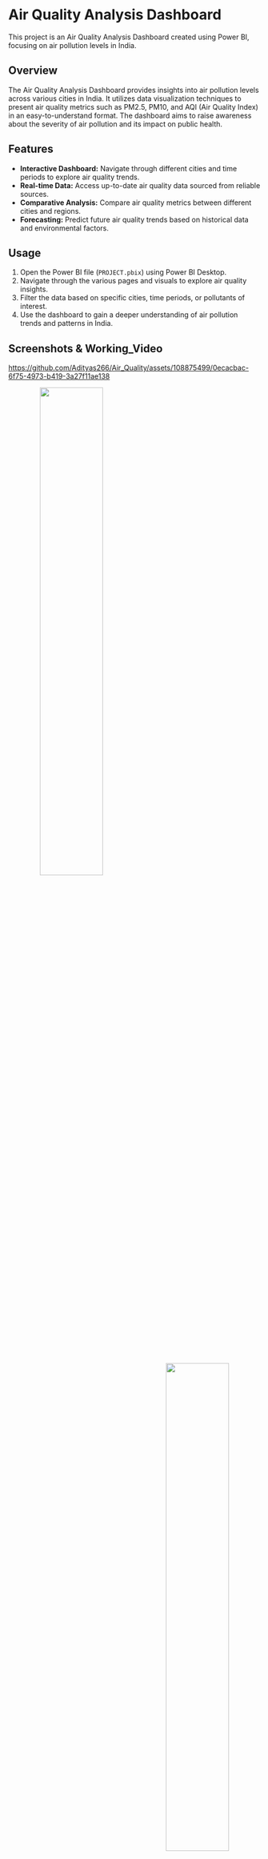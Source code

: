 # Air Quality Analysis Dashboard

This project is an Air Quality Analysis Dashboard created using Power BI, focusing on air pollution levels in India.

## Overview

The Air Quality Analysis Dashboard provides insights into air pollution levels across various cities in India. It utilizes data visualization techniques to present air quality metrics such as PM2.5, PM10, and AQI (Air Quality Index) in an easy-to-understand format. The dashboard aims to raise awareness about the severity of air pollution and its impact on public health.

## Features

- **Interactive Dashboard:** Navigate through different cities and time periods to explore air quality trends.
- **Real-time Data:** Access up-to-date air quality data sourced from reliable sources.
- **Comparative Analysis:** Compare air quality metrics between different cities and regions.
- **Forecasting:** Predict future air quality trends based on historical data and environmental factors.

## Usage

1. Open the Power BI file (`PROJECT.pbix`) using Power BI Desktop.
2. Navigate through the various pages and visuals to explore air quality insights.
3. Filter the data based on specific cities, time periods, or pollutants of interest.
4. Use the dashboard to gain a deeper understanding of air pollution trends and patterns in India.

## Screenshots & Working_Video
https://github.com/Adityas266/Air_Quality/assets/108875499/0ecacbac-6f75-4973-b419-3a27f11ae138 

<div align="center">
  <div>
  <img src="https://github.com/Adityas266/Air_Quality/assets/108875499/a4406191-0e85-4d65-a263-5324cb63da7a" width="50%" align="left">
  <img src="https://github.com/Adityas266/Air_Quality/assets/108875499/fd432638-6a73-492b-9228-9a4b7b9a6c02" width="50%" align="right">
  </div>
  <div>
  <img src="https://github.com/Adityas266/Air_Quality/assets/108875499/9c894a88-0269-4b06-a852-a0116200b30e" width="50%" align="left">
  <img src="https://github.com/Adityas266/Air_Quality/assets/108875499/714abc3c-9e9b-4dc3-8f7d-18c696ca50f9" width="50%" align="right">
  </div>
  <div>
  <img src="https://github.com/Adityas266/Air_Quality/assets/108875499/8595a2c8-250b-44b8-88be-8d0c6edb6c9d" width="50%" align="left">
  <img src="https://github.com/Adityas266/Air_Quality/assets/108875499/54569c03-04aa-4604-989e-9b3757199fd6" width="50%"align="right">
  </div>
</div>

